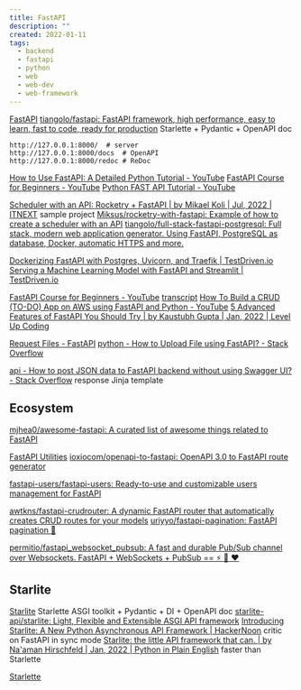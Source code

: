```yaml
---
title: FastAPI
description: ""
created: 2022-01-11
tags:
  - backend
  - fastapi
  - python
  - web
  - web-dev
  - web-framework
---
```


[FastAPI](https://fastapi.tiangolo.com/)
[tiangolo/fastapi: FastAPI framework, high performance, easy to learn, fast to code, ready for production](https://github.com/tiangolo/fastapi) Starlette + Pydantic + OpenAPI doc

```
http://127.0.0.1:8000/  # server
http://127.0.0.1:8000/docs  # OpenAPI
http://127.0.0.1:8000/redoc # ReDoc
```

[How to Use FastAPI: A Detailed Python Tutorial - YouTube](https://www.youtube.com/watch?v=SORiTsvnU28)
[FastAPI Course for Beginners - YouTube](https://www.youtube.com/watch?v=tLKKmouUams)
[Python FAST API Tutorial - YouTube](https://www.youtube.com/watch?v=-ykeT6kk4bk)

[Scheduler with an API: Rocketry + FastAPI | by Mikael Koli | Jul, 2022 | ITNEXT](https://itnext.io/scheduler-with-an-api-rocketry-fastapi-a0f742278d5b) sample project
[Miksus/rocketry-with-fastapi: Example of how to create a scheduler with an API](https://github.com/Miksus/rocketry-with-fastapi)
[tiangolo/full-stack-fastapi-postgresql: Full stack, modern web application generator. Using FastAPI, PostgreSQL as database, Docker, automatic HTTPS and more.](https://github.com/tiangolo/full-stack-fastapi-postgresql)

[Dockerizing FastAPI with Postgres, Uvicorn, and Traefik | TestDriven.io](https://testdriven.io/blog/fastapi-docker-traefik/)
[Serving a Machine Learning Model with FastAPI and Streamlit | TestDriven.io](https://testdriven.io/blog/fastapi-streamlit/)

[FastAPI Course for Beginners - YouTube](https://www.youtube.com/watch?v=tLKKmouUams) [transcript](https://www.freecodecamp.org/news/fastapi-helps-you-develop-apis-quickly/)
[How To Build a CRUD (TO-DO) App on AWS using FastAPI and Python - YouTube](https://www.youtube.com/watch?v=iLt00bqp6is)
[5 Advanced Features of FastAPI You Should Try | by Kaustubh Gupta | Jan, 2022 | Level Up Coding](https://levelup.gitconnected.com/5-advance-features-of-fastapi-you-should-try-7c0ac7eebb3e)

[Request Files - FastAPI](https://fastapi.tiangolo.com/tutorial/request-files/)
[python - How to Upload File using FastAPI? - Stack Overflow](https://stackoverflow.com/questions/63048825/how-to-upload-file-using-fastapi)

[api - How to post JSON data to FastAPI backend without using Swagger UI? - Stack Overflow](https://stackoverflow.com/a/71741617) response Jinja template

## Ecosystem

[mjhea0/awesome-fastapi: A curated list of awesome things related to FastAPI](https://github.com/mjhea0/awesome-fastapi)

[FastAPI Utilities](https://fastapi-utils.davidmontague.xyz/)
[ioxiocom/openapi-to-fastapi: OpenAPI 3.0 to FastAPI route generator](https://github.com/ioxiocom/openapi-to-fastapi)

[fastapi-users/fastapi-users: Ready-to-use and customizable users management for FastAPI](https://github.com/fastapi-users/fastapi-users)

[awtkns/fastapi-crudrouter: A dynamic FastAPI router that automatically creates CRUD routes for your models](https://github.com/awtkns/fastapi-crudrouter)
[uriyyo/fastapi-pagination: FastAPI pagination 📖](https://github.com/uriyyo/fastapi-pagination)

[permitio/fastapi_websocket_pubsub: A fast and durable Pub/Sub channel over Websockets. FastAPI + WebSockets + PubSub == ⚡ 💪 ❤️](https://github.com/permitio/fastapi_websocket_pubsub)

## Starlite

[Starlite](https://starlite-api.github.io/starlite/) Starlette ASGI toolkit + Pydantic + DI + OpenAPI doc
[starlite-api/starlite: Light, Flexible and Extensible ASGI API framework](https://github.com/starlite-api/starlite)
[Introducing Starlite: A New Python Asynchronous API Framework | HackerNoon](https://hackernoon.com/introducing-starlite-a-new-python-asynchronous-api-framework) critic on FastAPI in sync mode
[Starlite: the little API framework that can. | by Na'aman Hirschfeld | Jan, 2022 | Python in Plain English](https://python.plainenglish.io/starlite-the-little-api-framework-that-can-2d4e9ce16454) faster than Starlette

[Starlette](https://www.starlette.io/)
